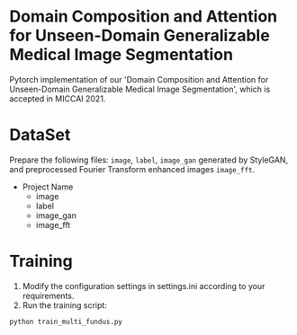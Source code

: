 # Domain Composition and Attention for Unseen-Domain Generalizable Medical Image Segmentation
Pytorch implementation of our 'Domain Composition and Attention for Unseen-Domain Generalizable Medical Image Segmentation', which is accepted in MICCAI 2021.

# DataSet
Prepare the following files: `image`, `label`, `image_gan` generated by StyleGAN, and preprocessed Fourier Transform enhanced images `image_fft`.
- Project Name
  - image
  - label
  - image_gan
  - image_fft
# Training
1. Modify the configuration settings in settings.ini according to your requirements.
2. Run the training script:
```python
python train_multi_fundus.py
